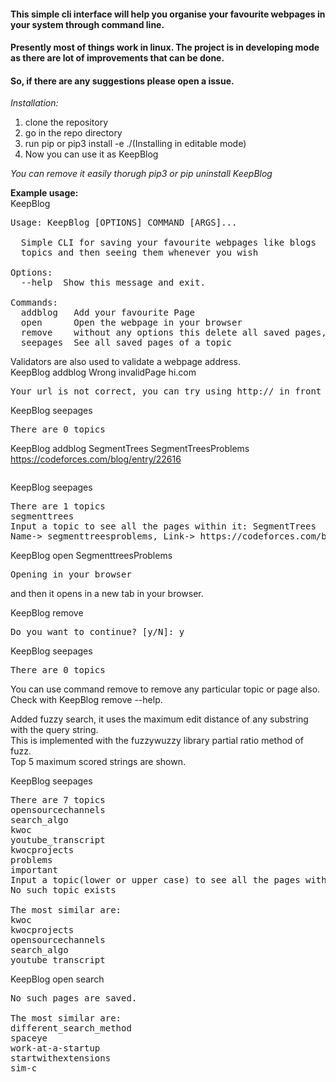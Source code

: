 #### This simple cli interface will help you organise your favourite webpages in your system through command line.<br> 
#### Presently most of things work in linux. The project is in developing mode as there are lot of improvements that can be done.<br>
#### So, if there are any suggestions please open a issue.

*Installation:* 
1. clone the repository
2. go in the repo directory
3. run pip or pip3 install -e ./(Installing in editable mode)
4. Now you can use it as KeepBlog

*You can remove it easily thorugh pip3 or pip uninstall KeepBlog*

<b>Example usage:</b><br>
KeepBlog
<pre>
Usage: KeepBlog [OPTIONS] COMMAND [ARGS]...

  Simple CLI for saving your favourite webpages like blogs  under different
  topics and then seeing them whenever you wish

Options:
  --help  Show this message and exit.

Commands:
  addblog   Add your favourite Page
  open      Open the webpage in your browser
  remove    without any options this delete all saved pages, see with --help
  seepages  See all saved pages of a topic
</pre>

Validators are also used to validate a webpage address.<br>
KeepBlog addblog Wrong invalidPage hi.com
<pre>
Your url is not correct, you can try using http:// in front of the url you are saving
</pre>
KeepBlog seepages
<pre>
There are 0 topics
</pre>

KeepBlog addblog SegmentTrees SegmentTreesProblems https://codeforces.com/blog/entry/22616 <br>
<pre></pre>
KeepBlog seepages
<pre>
There are 1 topics
segmenttrees
Input a topic to see all the pages within it: SegmentTrees
Name-> segmenttreesproblems, Link-> https://codeforces.com/blog/entry/22616
</pre>

KeepBlog open SegmenttreesProblems
<pre>Opening in your browser</pre>
and then it opens in a new tab in your browser.

KeepBlog remove
<pre>
Do you want to continue? [y/N]: y
</pre>

KeepBlog seepages
<pre>
There are 0 topics
</pre>

You can use command remove to remove any particular topic or page also. <br>
Check with KeepBlog remove --help.<br>

Added fuzzy search, it uses the maximum edit distance of any substring with the query string.<br>
This is implemented with the fuzzywuzzy library partial ratio method of fuzz.<br>
Top 5 maximum scored strings are shown.<br>

KeepBlog seepages
<pre>
There are 7 topics
opensourcechannels
search_algo
kwoc
youtube_transcript
kwocprojects
problems
important
Input a topic(lower or upper case) to see all the pages within it: woc
No such topic exists

The most similar are:
kwoc
kwocprojects
opensourcechannels
search_algo
youtube_transcript
</pre>

KeepBlog open search
<pre>
No such pages are saved.

The most similar are:
different_search_method
spaceye
work-at-a-startup
startwithextensions
sim-c
</pre>